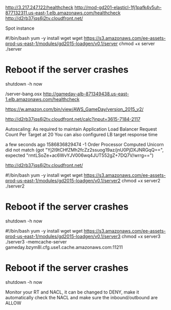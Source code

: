 http://3.217.247.122/healthcheck
http://mod-gd201-elasticl-1fj1pafk4v5uh-877132311.us-east-1.elb.amazonaws.com/healthcheck
http://d2rb37jqs6j2tv.cloudfront.net/

Spot instance

#!/bin/bash
yum -y install wget
wget https://s3.amazonaws.com/ee-assets-prod-us-east-1/modules/gd2015-loadgen/v0.1/server
chmod +x server
./server
# Reboot if the server crashes
shutdown -h now





/server-bang.osx http://gameday-alb-871349438.us-east-1.elb.amazonaws.com/healthcheck

https://w.amazon.com/bin/view/AWS_GameDay/version_2015_v2/

http://d2rb37jqs6j2tv.cloudfront.net/calc?input=3615-7184-2117


Autoscaling: As required to maintain Application Load Balancer Request Count Per Target at 20
You can also configured LB target response time


a few seconds ago   1586836829474   -1  Order Processor Computed Unicorn did not match (got "Yj2l9tCHfZMh2fcZz2ssuog19az/jnU0PjDXJNRGqQ==", expected "rmtLSoZe+ac6WvYJV006wq4JUT552gZ+7DQ7V/wrrg==")

http://d2rb37jqs6j2tv.cloudfront.net/


#!/bin/bash
yum -y install wget
wget https://s3.amazonaws.com/ee-assets-prod-us-east-1/modules/gd2015-loadgen/v0.1/server2
chmod +x server2
./server2
# Reboot if the server crashes
shutdown -h now


#!/bin/bash
yum -y install wget
wget https://s3.amazonaws.com/ee-assets-prod-us-east-1/modules/gd2015-loadgen/v0.1/server3
chmod +x server3
./server3 -memcache-server gameday.bzym8l.cfg.use1.cache.amazonaws.com:11211
# Reboot if the server crashes
shutdown -h now



Monitor your RT and NACL, it can be changed to DENY, make it automatically check the NACL and make sure the inbound/outbound are ALLOW
